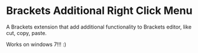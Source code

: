 Brackets Additional Right Click Menu
================

A Brackets extension that add additional functionality to Brackets editor, like cut, copy, paste.

Works on windows 7!!! :)
